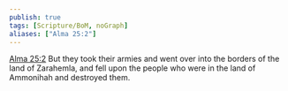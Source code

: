 ```yaml
---
publish: true
tags: [Scripture/BoM, noGraph]
aliases: ["Alma 25:2"]
---
```

[Alma 25:2](https://churchofjesuschrist.org/study/scriptures/bofm/alma/25?lang=eng&id=p2#p2) But they took their armies and went over into the borders of the land of Zarahemla, and fell upon the people who were in the land of Ammonihah and destroyed them.
